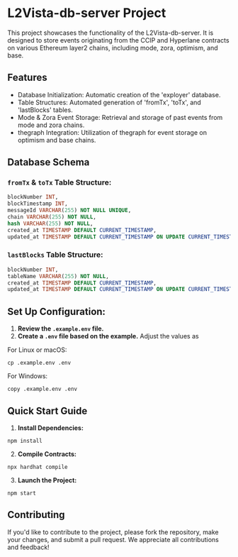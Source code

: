 # L2Vista-db-server Project
This project showcases the functionality of the L2Vista-db-server. It is designed to store events originating from the CCIP and Hyperlane contracts on various Ethereum layer2 chains, including mode, zora, optimism, and base.

## Features
- Database Initialization: Automatic creation of the 'exployer' database.
- Table Structures: Automated generation of 'fromTx', 'toTx', and 'lastBlocks' tables.
- Mode & Zora Event Storage: Retrieval and storage of past events from mode and zora chains.
- thegraph Integration: Utilization of thegraph for event storage on optimism and base chains.

## Database Schema
### `fromTx` & `toTx` Table Structure:
```sql
blockNumber INT,
blockTimestamp INT,
messageId VARCHAR(255) NOT NULL UNIQUE,
chain VARCHAR(255) NOT NULL,
hash VARCHAR(255) NOT NULL,
created_at TIMESTAMP DEFAULT CURRENT_TIMESTAMP,
updated_at TIMESTAMP DEFAULT CURRENT_TIMESTAMP ON UPDATE CURRENT_TIMESTAMP
```

### `lastBlocks` Table Structure:
```sql
blockNumber INT,
tableName VARCHAR(255) NOT NULL,
created_at TIMESTAMP DEFAULT CURRENT_TIMESTAMP,
updated_at TIMESTAMP DEFAULT CURRENT_TIMESTAMP ON UPDATE CURRENT_TIMESTAMP
```

## Set Up Configuration:
1. **Review the `.example.env` file.**
2. **Create a `.env` file based on the example.** Adjust the values as 

For Linux or macOS:
```shell
cp .example.env .env
```
For Windows:
```shell
copy .example.env .env
```

## Quick Start Guide
1. **Install Dependencies:**
```shell
npm install
```

2. **Compile Contracts:**
```shell
npx hardhat compile
```

3. **Launch the Project:**
```shell
npm start
```

## Contributing
If you'd like to contribute to the project, please fork the repository, make your changes, and submit a pull request. We appreciate all contributions and feedback!
